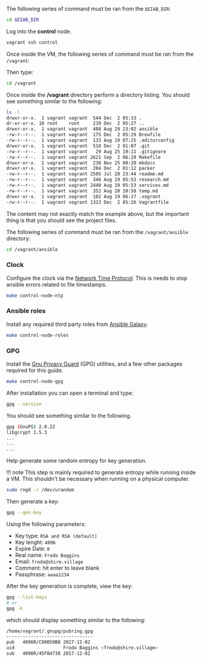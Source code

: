 The following series of command must be ran from the `$EIAB_DIR`:

```bash
cd $EIAB_DIR
```

Log into the **control** node.

```bash
vagrant ssh control
```

Once inside the VM, the following series of command must be ran from the `/vagrant`:

Then type:

```bash
cd /vagrant
```

Once inside the **/vagrant** directory perform a directory listing. You should see something similar 
to the following:

```bash
ls -l 
drwxr-xr-x.  1 vagrant vagrant  544 Dec  2 05:33 .
dr-xr-xr-x. 18 root    root     239 Dec  2 05:27 ..
drwxr-xr-x.  1 vagrant vagrant  408 Aug 29 23:02 ansible
-rw-r--r--.  1 vagrant vagrant  175 Dec  2 05:29 Brewfile
-rw-r--r--.  1 vagrant vagrant  133 Aug 19 07:25 .editorconfig
drwxr-xr-x.  1 vagrant vagrant  510 Dec  2 01:07 .git
-rw-r--r--.  1 vagrant vagrant   29 Aug 25 19:11 .gitignore
-rw-r--r--.  1 vagrant vagrant 2621 Sep  2 06:29 Makefile
drwxr-xr-x.  1 vagrant vagrant  238 Nov 25 00:20 mkdocs
drwxr-xr-x.  1 vagrant vagrant  204 Dec  2 01:12 packer
-rw-r--r--.  1 vagrant vagrant 2505 Jul 28 23:44 readme.md
-rw-r--r--.  1 vagrant vagrant  346 Aug 19 05:53 research.md
-rw-r--r--.  1 vagrant vagrant 2440 Aug 19 05:53 services.md
-rw-r--r--.  1 vagrant vagrant  352 Aug 20 10:58 temp.md
drwxr-xr-x.  1 vagrant vagrant  102 Aug 19 06:17 .vagrant
-rw-r--r--.  1 vagrant vagrant 1323 Dec  2 05:26 Vagrantfile
```

The content may not exactly match the example above, but the important thing is that
you should see the project files.


The following series of command must be ran from the `/vagrant/ansible` directory:

```bash
cd /vagrant/ansible
```

### Clock

Configure the clock via the [Network Time Protocol](http://www.ntp.org).  This is needs to stop
ansible errors related to file timestamps.

```bash
make control-node-ntp
```

### Ansible roles

Install any required third party roles from [Ansible Galaxy](https://galaxy.ansible.com).

```bash
make control-node-roles
```

### GPG

Install the [Gnu Privacy Guard](../tools/gpg) (GPG) utilities, and a few other packages 
required for this guide.

```bash
make control-node-gpg
```

After installation you can open a terminal and type:

```bash
gpg --version
```

You should see something similar to the following.

```bash
gpg (GnuPG) 2.0.22
libgcrypt 1.5.3
...
...
...
```

Help generate some random entropy for key generation.  

!!! note
    This step is mainly required to generate entropy while running inside a VM.  This shouldn't 
    be necessary when running on a physical computer.


```bash
sudo rngd -r /dev/urandom
```

Then generate a key:

```bash
gpg --gen-key
```

Using the following parameters:

- Key type: `RSA and RSA (default)`
- Key lenght: `4096`
- Expire Date: `0`
- Real name: `Frodo Baggins`
- Email: `frodo@shire.village`
- Comment: hit enter to leave blank
- Passphrase: `aaaa1234`

After the key generation is complete, view the key:

```bash
gpg --list-keys
# or
gpg -k
```

which should display something similar to the following:

```bash
/home/vagrant/.gnupg/pubring.gpg
--------------------------------
pub   4096R/C00B50B8 2017-12-02
uid                  Frodo Baggins <frodo@shire.village>
sub   4096R/45FB4738 2017-12-02
```


